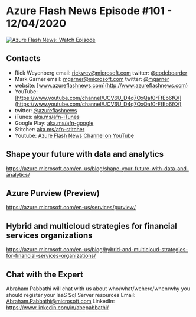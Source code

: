 # Azure Flash News Episode #101 - 12/04/2020

[![Azure Flash News: Watch Episode](https://img.youtube.com/vi/8XcnKesouP4/0.jpg)](https://youtu.be/8XcnKesouP4 "Azure Flash News: Episode 101")

## Contacts

* Rick Weyenberg  email: rickwey@microsoft.com twitter: [@codeboarder](https://www.twitter.com/codeboarder)
* Mark Garner email: mgarner@microsoft.com twitter: [@mgarner](https://www.twitter.com/mgarner)
* website: [www.azureflashnews.com](http://www.azureflashnews.com)
* YouTube: [https://www.youtube.com/channel/UCV6U_D4q7OxQaf0rFfEb6fQ/](https://www.youtube.com/channel/UCV6U_D4q7OxQaf0rFfEb6fQ/)
* twitter: [@azureflashnews](https://www.twitter.com/azureflashnews)
* iTunes: [aka.ms/afn-iTunes](https://aka.ms/afn-iTunes)
* Google Play: [aka.ms/afn-google](https://aka.ms/afn-google)
* Stitcher: [aka.ms/afn-stitcher](https://aka.ms/afn-stitcher)
* Youtube: [Azure Flash News Channel on YouTube](https://www.youtube.com/channel/UCV6U_D4q7OxQaf0rFfEb6fQ)


## Shape your future with data and analytics
https://azure.microsoft.com/en-us/blog/shape-your-future-with-data-and-analytics/

## Azure Purview (Preview)
https://azure.microsoft.com/en-us/services/purview/

## Hybrid and multicloud strategies for financial services organizations
https://azure.microsoft.com/en-us/blog/hybrid-and-multicloud-strategies-for-financial-services-organizations/

## Chat with the Expert
Abraham Pabbathi will chat with us about who/what/wehere/when/why you should register your IaaS Sql Server resources
Email: Abraham.Pabbathi@microsoft.com
LinkedIn: https://www.linkedin.com/in/abepabbathi/
